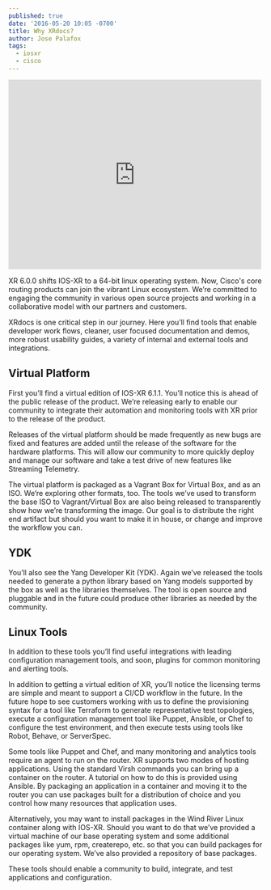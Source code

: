 ```yaml
---
published: true
date: '2016-05-20 10:05 -0700'
title: Why XRdocs?
author: Jose Palafox
tags:
  - iosxr
  - cisco
---
```



<embed src="http://example.com/the.pdf" width="500" height="375" type='application/pdf'>

XR 6.0.0 shifts IOS-XR to a 64-bit linux operating system. Now, Cisco's core routing products can join the vibrant Linux ecosystem. We’re committed to engaging the community in various open source projects and working in a collaborative model with our partners and customers.   

XRdocs is one critical step in our journey. Here you’ll find tools that enable developer work flows, cleaner, user focused documentation and demos, more robust usability guides, a variety of internal and external tools and integrations.

Virtual Platform
------
First you’ll find a virtual edition of IOS-XR 6.1.1. You’ll notice this is ahead of the public release of the product. We’re releasing early to enable our community to integrate their automation and monitoring tools with XR prior to the release of the product.

Releases of the virtual platform should be made frequently as new bugs are fixed and features are added until the release of the software for the hardware platforms. This will allow our community to more quickly deploy and manage our software and take a test drive of new features like Streaming Telemetry.

The virtual platform is packaged as a Vagrant Box for Virtual Box, and as an ISO. We’re exploring other formats, too. The tools we’ve used to transform the base ISO to Vagrant/Virtual Box are also being released to transparently show how we’re transforming the image. Our goal is to distribute the right end artifact but should you want to make it in house, or change and improve the workflow you can.

YDK
-----
You’ll also see the Yang Developer Kit (YDK). Again we’ve released the tools needed to generate a python library based on Yang models supported by the box as well as the libraries themselves. The tool is open source and pluggable and in the future could produce other libraries as needed by the community.

Linux Tools
------

In addition to these tools you’ll find useful integrations with leading configuration management tools, and soon, plugins for common monitoring and alerting tools.

In addition to getting a virtual edition of XR, you’ll notice the licensing terms are simple and meant to support a CI/CD workflow in the future. In the future hope to see customers working with us to define the provisioning syntax for a tool like Terraform to generate representative test topologies, execute a configuration management tool like Puppet, Ansible, or Chef to configure the test environment, and then execute tests using tools like Robot, Behave, or ServerSpec.

Some tools like Puppet and Chef, and many monitoring and analytics tools require an agent to run on the router. XR supports two modes of hosting applications. Using the standard Virsh commands you can bring up a container on the router. A tutorial on how to do this is provided using Ansible. By packaging an application in a container and moving it to the router you can use packages built for a distribution of choice and you control how many resources that application uses.

Alternatively, you may want to install packages in the Wind River Linux container along with IOS-XR. Should you want to do that we’ve provided a virtual machine of our base operating system and some additional packages like yum, rpm, createrepo, etc. so that you can build packages for our operating system. We’ve also provided a repository of base packages.

These tools should enable a community to build, integrate, and test applications and configuration.
